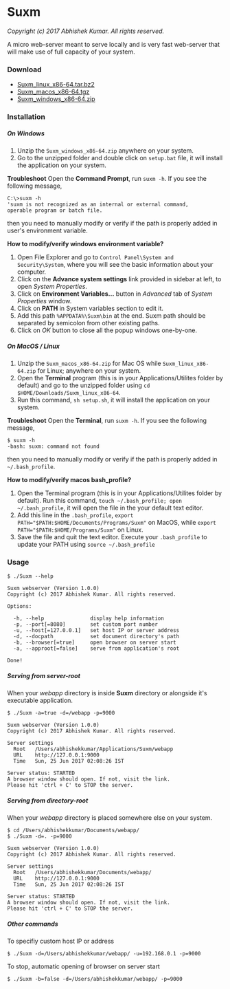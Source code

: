 # Suxm

*Copyright (c) 2017 Abhishek Kumar. All rights reserved.*


A micro web-server meant to serve locally and is very fast web-server that will make use of full capacity of your system. 

### Download
	
- [Suxm\_linux\_x86-64.tar.bz2](https://app.box.com/s/zoeet80oebvzrth4wh38iibdulegvlrb)
- [Suxm\_macos\_x86-64.tgz](https://app.box.com/s/aznzq3g4hu26ayw9u0vhay1kmus52yvb)
- [Suxm\_windows\_x86-64.zip](https://app.box.com/s/e5mf5ujome2ilis25s3hxqs6e0t2rmac)

### Installation

##### On Windows

1. Unzip the `Suxm_windows_x86-64.zip` anywhere on your system.
2. Go to the unzipped folder and double click on `setup.bat` file, it will install the application on your system.

**Troubleshoot**
Open the **Command Prompt**, run `suxm -h`. If you see the following message, 

```
C:\>suxm -h
'suxm is not recognized as an internal or external command, 
operable program or batch file.
``` 

then you need to manually modify or verify if the path is properly added in user's environment variable.

**How to modify/verify windows environment variable?**
1. Open File Explorer and go to `Control Panel\System and Security\System`, where you will see the basic information about your computer.
2. Click on the **Advance system settings** link provided in sidebar at left, to open *System Properties*.
3. Click on **Environment Variables...** button in *Advanced* tab of *System Properties* window. 
4. Click on **PATH** in System variables section to edit it.
5. Add this path `%APPDATA%\Suxm\bin` at the end. Suxm path should be separated by semicolon from other existing paths.
6. Click on *OK* button to close all the popup windows one-by-one.

##### On MacOS / Linux

1. Unzip the `Suxm_macos_x86-64.zip` for Mac OS while  `Suxm_linux_x86-64.zip` for Linux; anywhere on your system.
2. Open the **Terminal** program (this is in your Applications/Utilites folder by default) and go to the unzipped folder using `cd $HOME/Downloads/Suxm_linux_x86-64`.
3. Run this command, `sh setup.sh`, it will install the application on your system.

**Troubleshoot**
Open the **Terminal**, run `suxm -h`. If you see the following message, 

```
$ suxm -h
-bash: suxm: command not found
```

then you need to manually modify or verify if the path is properly added in `~/.bash_profile`.

**How to modify/verify macos bash_profile?**
1. Open the Terminal program (this is in your Applications/Utilites folder by default). Run this command, `touch ~/.bash_profile; open ~/.bash_profile`, it will open the file in the your default text editor.
2. Add this line in the `.bash_profile`, `export PATH="$PATH:$HOME/Documents/Programs/Suxm"` on MacOS, while `export PATH="$PATH:$HOME/Programs/Suxm"` on Linux.
3. Save the file and quit the text editor. Execute your `.bash_profile` to update your PATH using `source ~/.bash_profile`

### Usage

```
$ ./Suxm --help

Suxm webserver (Version 1.0.0) 
Copyright (c) 2017 Abhishek Kumar. All rights reserved. 

Options:

  -h, --help               display help information
  -p, --port[=8080]        set custom port number
  -u, --host[=127.0.0.1]   set host IP or server address
  -d, --docpath            set document directory's path
  -b, --browser[=true]     open browser on server start
  -a, --approot[=false]    serve from application's root

Done!

```

##### Serving from server-root

When your *webapp* directory is inside **Suxm** directory or alongside it's executable application.

```
$ ./Suxm -a=true -d=/webapp -p=9000

Suxm webserver (Version 1.0.0) 
Copyright (c) 2017 Abhishek Kumar. All rights reserved. 

Server settings 
  Root   /Users/abhishekkumar/Applications/Suxm/webapp
  URL    http://127.0.0.1:9000 
  Time   Sun, 25 Jun 2017 02:08:26 IST

Server status: STARTED
A browser window should open. If not, visit the link.
Please hit 'ctrl + C' to STOP the server.
```

##### Serving from directory-root

When your *webapp* directory is placed somewhere else on your system. 

```
$ cd /Users/abhishekkumar/Documents/webapp/
$ ./Suxm -d=. -p=9000

Suxm webserver (Version 1.0.0) 
Copyright (c) 2017 Abhishek Kumar. All rights reserved. 

Server settings 
  Root   /Users/abhishekkumar/Documents/webapp/ 
  URL    http://127.0.0.1:9000 
  Time   Sun, 25 Jun 2017 02:08:26 IST

Server status: STARTED
A browser window should open. If not, visit the link.
Please hit 'ctrl + C' to STOP the server.
```

##### Other commands

To specifiy custom host IP or address

```
$ ./Suxm -d=/Users/abhishekkumar/webapp/ -u=192.168.0.1 -p=9000
```

To stop, automatic opening of browser on server start

```
$ ./Suxm -b=false -d=/Users/abhishekkumar/webapp/ -p=9000
```
